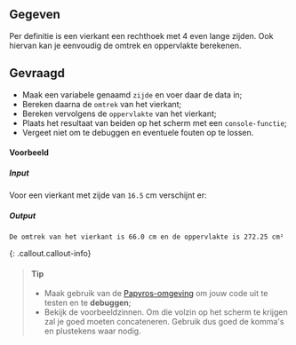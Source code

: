 ## Gegeven

Per definitie is een vierkant een rechthoek met 4 even lange zijden. Ook hiervan kan je eenvoudig de omtrek en oppervlakte berekenen.

## Gevraagd

* Maak een variabele genaamd `zijde` en voer daar de data in;
* Bereken daarna de `omtrek` van het vierkant;
* Bereken vervolgens de `oppervlakte` van het vierkant;
* Plaats het resultaat van beiden op het scherm met een `console-functie`; 
* Vergeet niet om te debuggen en eventuele fouten op te lossen.

#### Voorbeeld

##### Input
Voor een vierkant met zijde van `16.5` cm verschijnt er:

##### Output
```
De omtrek van het vierkant is 66.0 cm en de oppervlakte is 272.25 cm²
```

{: .callout.callout-info}
>#### Tip
> * Maak gebruik van de [Papyros-omgeving](https://papyros.dodona.be/?locale=nl&language=JavaScript) om jouw code uit te testen en te **debuggen**; 
> * Bekijk de voorbeeldzinnen. Om die volzin op het scherm te krijgen zal je goed moeten concateneren. Gebruik dus goed de komma's en plustekens waar nodig. 
